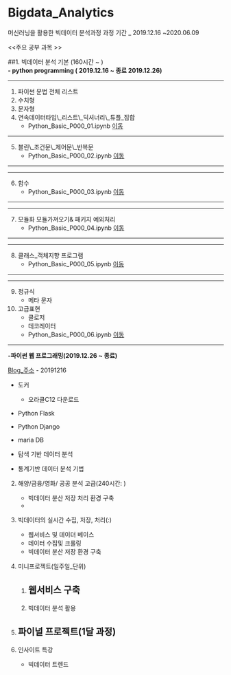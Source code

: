 # Bigdata_Analytics
머신러닝을 활용한 빅데이터 분석과정
과정 기간 _ 2019.12.16 ~2020.06.09

<<주요 공부 과목 >>

##1. 빅데이터 분석 기본 (160시간 ~ )     
    **- python programming ( 2019.12.16 ~ 종료 2019.12.26)**     

---
01. 파이썬 문법 전체 리스트 
02. 수치형 
03. 문자형 
04. 연속데이터타입\\_리스트\\_딕셔너리\\_튜플\_집합
    - Python_Basic_P000_01.ipynb [이동](https://github.com/Jerrykim91/Bigdata_Analytics/blob/master/Python_Projects/Python_Basic_p00/Python_Basic_P000_01.ipynb)
---
05. 블린\\_조건문\\_제어문\\_반복문 
    - Python_Basic_P000_02.ipynb [이동](https://github.com/Jerrykim91/Bigdata_Analytics/blob/master/Python_Projects/Python_Basic_p00/Python_Basic_P000_02.ipynb)
---
---
06. 함수
    - Python_Basic_P000_03.ipynb [이동](https://github.com/Jerrykim91/Bigdata_Analytics/blob/master/Python_Projects/Python_Basic_p00/Python_Basic_P000_03.ipynb)
---
---
07. 모듈화 모듈가져오기& 패키지 예외처리
    - Python_Basic_P000_04.ipynb [이동](https://github.com/Jerrykim91/Bigdata_Analytics/blob/master/Python_Projects/Python_Basic_p00/Python_Basic_P000_04.ipynb)
---
---
08. 클래스\_객체지향 프로그램   
    - Python_Basic_P000_05.ipynb [이동](https://github.com/Jerrykim91/Bigdata_Analytics/blob/master/Python_Projects/Python_Basic_p00/Python_Basic_P000_05.ipynb)
---
---
09. 정규식
    - 메타 문자    
10. 고급표현
    - 클로저 
    - 데코레이터
    - Python_Basic_P000_06.ipynb [이동](https://github.com/Jerrykim91/Bigdata_Analytics/blob/master/Python_Projects/Python_Basic_p00/Python_Basic_P000_06.ipynb)
---

**-파이썬 웹 프로그래밍(2019.12.26 ~ 종료)**

[Blog_주소](http://ihongss.com/home)
    - 20191216

- 도커 
    - 오라클C12 다운로드 

- Python Flask 
- Python Django
- maria DB
- 탐색 기반 데이터 분석 
- 통계기반 데이터 분석 기법 

2. 해양/금융/영화/ 공공 분석 고급(240시간: )
    - 빅데이터 분산 저장 처리 환경 구축 
    - 
3. 빅데이터의 실시간 수집, 저장, 처리(:)
    - 웹서비스 및 데이더 베이스 
    - 데이터 수집및 크롤링 
    - 빅데이터 분산 저장 환경 구축 

4. 미니프로젝트(일주일_단위)
    1) 웹서비스 구축
        - 
    2) 빅데이터 분석 활용

5. 파이널 프로젝트(1달 과정)
    - 

6. 인사이트 특강 
    - 빅데이터 트렌드 